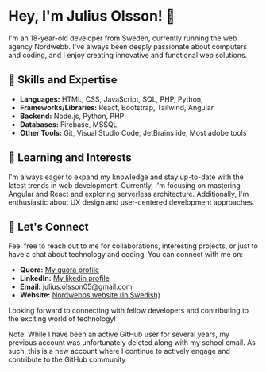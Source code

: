 # Hey, I'm Julius Olsson! 👋

I'm an 18-year-old developer from Sweden, currently running the web agency Nordwebb. I've always been deeply passionate about computers and coding, and I enjoy creating innovative and functional web solutions.

## 🚀 Skills and Expertise

- **Languages:** HTML, CSS, JavaScript, SQL, PHP, Python, 
- **Frameworks/Libraries:** React, Bootstrap, Tailwind, Angular
- **Backend:** Node.js, Python, PHP
- **Databases:** Firebase, MSSQL
- **Other Tools:** Git, Visual Studio Code, JetBrains ide, Most adobe tools

## 🌱 Learning and Interests

I'm always eager to expand my knowledge and stay up-to-date with the latest trends in web development. Currently, I'm focusing on mastering Angular and React and exploring serverless architecture. Additionally, I'm enthusiastic about UX design and user-centered development approaches.

## 🤝 Let's Connect

Feel free to reach out to me for collaborations, interesting projects, or just to have a chat about technology and coding. You can connect with me on:

- **Quora:** [My quora profile](https://www.quora.com/profile/Julius-Olsson-1-1)
- **LinkedIn:** [My likedin profile](https://www.linkedin.com/in/julius-olsson-5432b3269/)
- **Email:** julius.olsson05@gmail.com
- **Website:** [Nordwebbs website (In Swedish)](https://nordwebb.com/) 

Looking forward to connecting with fellow developers and contributing to the exciting world of technology!

Note: While I have been an active GitHub user for several years, my previous account was unfortunately deleted along with my school email. As such, this is a new account where I continue to actively engage and contribute to the GitHub community
